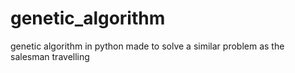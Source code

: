 # genetic_algorithm
genetic algorithm in python made to solve a similar problem as the salesman travelling 
